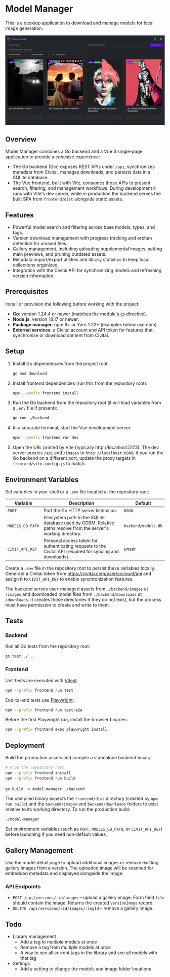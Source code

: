 # Model Manager

This is a desktop application to download and manage models for local image generation.

![Application preview screenshot](homepage-preview.png)

## Overview

Model Manager combines a Go backend and a Vue 3 single-page application to provide a cohesive experience:

- The Go backend (Gin) exposes REST APIs under `/api`, synchronizes metadata from Civitai, manages downloads, and persists data in a SQLite database.
- The Vue frontend, built with Vite, consumes those APIs to present search, filtering, and management workflows. During development it runs with Vite's dev server, while in production the backend serves the built SPA from `frontend/dist` alongside static assets.

## Features

- Powerful model search and filtering across base models, types, and tags.
- Version download management with progress tracking and orphan detection for unused files.
- Gallery management, including uploading supplemental images, setting main previews, and pruning outdated assets.
- Metadata import/export utilities and library statistics to keep local collections organized.
- Integration with the Civitai API for synchronizing models and refreshing version information.

## Prerequisites

Install or provision the following before working with the project:

- **Go**: version 1.24.4 or newer (matches the module's `go` directive).
- **Node.js**: version 18.17 or newer.
- **Package manager**: npm 9+ or Yarn 1.22+ (examples below use npm).
- **External services**: a Civitai account and API token for features that synchronize or download content from Civitai.

## Setup

1. Install Go dependencies from the project root:
   ```sh
   go mod download
   ```
2. Install frontend dependencies (run this from the repository root):
   ```sh
   npm --prefix frontend install
   ```
3. Run the Go backend from the repository root (it will load variables from a `.env` file if present):
   ```sh
   go run ./backend
   ```
4. In a separate terminal, start the Vue development server:
   ```sh
   npm --prefix frontend run dev
   ```
5. Open the URL printed by Vite (typically http://localhost:5173). The dev server proxies `/api` and `/images` to `http://localhost:8080`; if you run the Go backend on a different port, update the proxy targets in `frontend/vite.config.js` to match.

## Environment Variables

Set variables in your shell or a `.env` file located at the repository root:

| Variable | Description | Default |
| --- | --- | --- |
| `PORT` | Port the Go HTTP server listens on. | `8080` |
| `MODELS_DB_PATH` | Filesystem path to the SQLite database used by GORM. Relative paths resolve from the server's working directory. | `backend/models.db` |
| `CIVIT_API_KEY` | Personal access token for authenticating requests to the Civitai API (required for syncing and downloads). | _unset_ |

Create a `.env` file in the repository root to persist these variables locally. Generate a Civitai token from <https://civitai.com/user/account/api> and assign it to `CIVIT_API_KEY` to enable synchronization features.

The backend serves user-managed assets from `./backend/images` at `/images` and downloaded model files from `./backend/downloads` at `/downloads`. It creates those directories if they do not exist, but the process must have permission to create and write to them.

## Tests

### Backend
Run all Go tests from the repository root:

```sh
go test ./...
```

### Frontend
Unit tests are executed with [Vitest](https://vitest.dev/):

```sh
npm --prefix frontend run test
```

End-to-end tests use [Playwright](https://playwright.dev/):

```sh
npm --prefix frontend run test:e2e
```

Before the first Playwright run, install the browser binaries:

```sh
npm --prefix frontend exec playwright install
```

## Deployment

Build the production assets and compile a standalone backend binary:

```sh
# From the repository root
npm --prefix frontend install
npm --prefix frontend run build

go build -o model-manager ./backend
```

The compiled binary expects the `frontend/dist` directory (created by `npm run build`) and the `backend/images` and `backend/downloads` folders to exist relative to its working directory. To run the production build:

```sh
./model-manager
```

Set environment variables (such as `PORT`, `MODELS_DB_PATH`, or `CIVIT_API_KEY`) before launching if you need non-default values.

## Gallery Management

Use the model detail page to upload additional images or remove existing gallery images from a version. The uploaded image will be scanned for embedded metadata and displayed alongside the image.

### API Endpoints
- `POST /api/versions/:id/images` – upload a gallery image. Form field `file` should contain the image. Returns the created `VersionImage` record.
- `DELETE /api/versions/:id/images/:imgId` – remove a gallery image.

## Todo
- Library management
    - Add a tag to multiple models at once
    - Remove a tag from multiple models at once
    - A way to see all current tags in the library and see all models with that tag
- Settings
    - Add a setting to change the models and image folder locations

